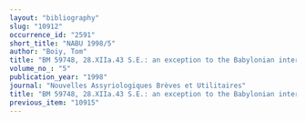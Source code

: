 ```yaml
---
layout: "bibliography"
slug: "10912"
occurrence_id: "2591"
short_title: "NABU 1998/5"
author: "Boiy, Tom"
title: "BM 59748, 28.XIIa.43 S.E.: an exception to the Babylonian intercalary cycle?"
volume_no_: "5"
publication_year: "1998"
journal: "Nouvelles Assyriologiques Brèves et Utilitaires"
title: "BM 59748, 28.XIIa.43 S.E.: an exception to the Babylonian intercalary cycle?"
previous_item: "10915"
---
```

